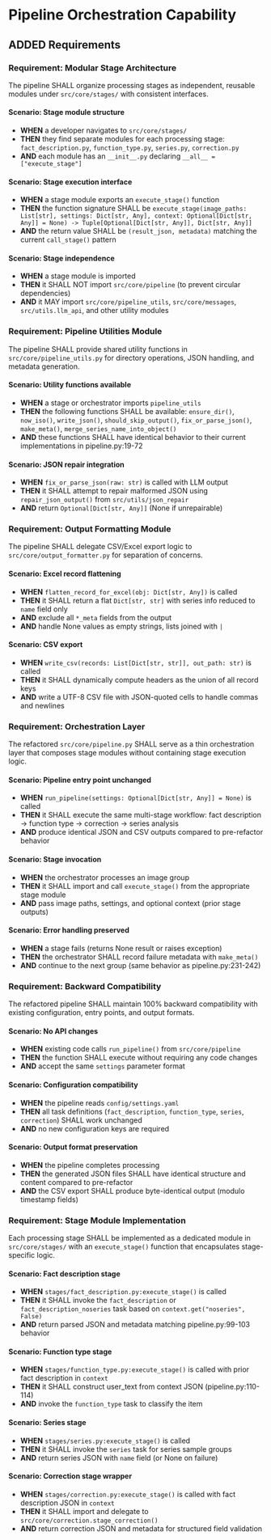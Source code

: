 # Pipeline Orchestration Capability

## ADDED Requirements

### Requirement: Modular Stage Architecture
The pipeline SHALL organize processing stages as independent, reusable modules under `src/core/stages/` with consistent interfaces.

#### Scenario: Stage module structure
- **WHEN** a developer navigates to `src/core/stages/`
- **THEN** they find separate modules for each processing stage: `fact_description.py`, `function_type.py`, `series.py`, `correction.py`
- **AND** each module has an `__init__.py` declaring `__all__ = ["execute_stage"]`

#### Scenario: Stage execution interface
- **WHEN** a stage module exports an `execute_stage()` function
- **THEN** the function signature SHALL be `execute_stage(image_paths: List[str], settings: Dict[str, Any], context: Optional[Dict[str, Any]] = None) -> Tuple[Optional[Dict[str, Any]], Dict[str, Any]]`
- **AND** the return value SHALL be `(result_json, metadata)` matching the current `call_stage()` pattern

#### Scenario: Stage independence
- **WHEN** a stage module is imported
- **THEN** it SHALL NOT import `src/core/pipeline` (to prevent circular dependencies)
- **AND** it MAY import `src/core/pipeline_utils`, `src/core/messages`, `src/utils.llm_api`, and other utility modules

### Requirement: Pipeline Utilities Module
The pipeline SHALL provide shared utility functions in `src/core/pipeline_utils.py` for directory operations, JSON handling, and metadata generation.

#### Scenario: Utility functions available
- **WHEN** a stage or orchestrator imports `pipeline_utils`
- **THEN** the following functions SHALL be available: `ensure_dir()`, `now_iso()`, `write_json()`, `should_skip_output()`, `fix_or_parse_json()`, `make_meta()`, `merge_series_name_into_object()`
- **AND** these functions SHALL have identical behavior to their current implementations in pipeline.py:19-72

#### Scenario: JSON repair integration
- **WHEN** `fix_or_parse_json(raw: str)` is called with LLM output
- **THEN** it SHALL attempt to repair malformed JSON using `repair_json_output()` from `src/utils/json_repair`
- **AND** return `Optional[Dict[str, Any]]` (None if unrepairable)

### Requirement: Output Formatting Module
The pipeline SHALL delegate CSV/Excel export logic to `src/core/output_formatter.py` for separation of concerns.

#### Scenario: Excel record flattening
- **WHEN** `flatten_record_for_excel(obj: Dict[str, Any])` is called
- **THEN** it SHALL return a flat `Dict[str, str]` with series info reduced to `name` field only
- **AND** exclude all `*_meta` fields from the output
- **AND** handle None values as empty strings, lists joined with `|`

#### Scenario: CSV export
- **WHEN** `write_csv(records: List[Dict[str, str]], out_path: str)` is called
- **THEN** it SHALL dynamically compute headers as the union of all record keys
- **AND** write a UTF-8 CSV file with JSON-quoted cells to handle commas and newlines

### Requirement: Orchestration Layer
The refactored `src/core/pipeline.py` SHALL serve as a thin orchestration layer that composes stage modules without containing stage execution logic.

#### Scenario: Pipeline entry point unchanged
- **WHEN** `run_pipeline(settings: Optional[Dict[str, Any]] = None)` is called
- **THEN** it SHALL execute the same multi-stage workflow: fact description → function type → correction → series analysis
- **AND** produce identical JSON and CSV outputs compared to pre-refactor behavior

#### Scenario: Stage invocation
- **WHEN** the orchestrator processes an image group
- **THEN** it SHALL import and call `execute_stage()` from the appropriate stage module
- **AND** pass image paths, settings, and optional context (prior stage outputs)

#### Scenario: Error handling preserved
- **WHEN** a stage fails (returns None result or raises exception)
- **THEN** the orchestrator SHALL record failure metadata with `make_meta()`
- **AND** continue to the next group (same behavior as pipeline.py:231-242)

### Requirement: Backward Compatibility
The refactored pipeline SHALL maintain 100% backward compatibility with existing configuration, entry points, and output formats.

#### Scenario: No API changes
- **WHEN** existing code calls `run_pipeline()` from `src/core/pipeline`
- **THEN** the function SHALL execute without requiring any code changes
- **AND** accept the same `settings` parameter format

#### Scenario: Configuration compatibility
- **WHEN** the pipeline reads `config/settings.yaml`
- **THEN** all task definitions (`fact_description`, `function_type`, `series`, `correction`) SHALL work unchanged
- **AND** no new configuration keys are required

#### Scenario: Output format preservation
- **WHEN** the pipeline completes processing
- **THEN** the generated JSON files SHALL have identical structure and content compared to pre-refactor
- **AND** the CSV export SHALL produce byte-identical output (modulo timestamp fields)

### Requirement: Stage Module Implementation
Each processing stage SHALL be implemented as a dedicated module in `src/core/stages/` with an `execute_stage()` function that encapsulates stage-specific logic.

#### Scenario: Fact description stage
- **WHEN** `stages/fact_description.py:execute_stage()` is called
- **THEN** it SHALL invoke the `fact_description` or `fact_description_noseries` task based on `context.get("noseries", False)`
- **AND** return parsed JSON and metadata matching pipeline.py:99-103 behavior

#### Scenario: Function type stage
- **WHEN** `stages/function_type.py:execute_stage()` is called with prior fact description in `context`
- **THEN** it SHALL construct user_text from context JSON (pipeline.py:110-114)
- **AND** invoke the `function_type` task to classify the item

#### Scenario: Series stage
- **WHEN** `stages/series.py:execute_stage()` is called
- **THEN** it SHALL invoke the `series` task for series sample groups
- **AND** return series JSON with `name` field (or None on failure)

#### Scenario: Correction stage wrapper
- **WHEN** `stages/correction.py:execute_stage()` is called with fact description JSON in `context`
- **THEN** it SHALL import and delegate to `src/core/correction.stage_correction()`
- **AND** return correction JSON and metadata for structured field validation
